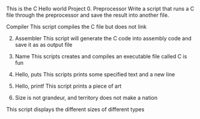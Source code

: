 This is the C Hello world Project 
0. Preprocessor
Write a script that runs a C file through the preprocessor and save the result into another file.

Compiler
This script compiles the C file but does not link

 
2. Assembler
This script will generate the C code into assembly code and save it as as output file


3. Name
This scripts creates and compiles an executable file called C is fun


4. Hello, puts
This scripts prints some specified text and a new line

5. Hello, printf
This script prints a piece of art


6. Size is not grandeur, and territory does not make a nation

This script displays the different sizes of different types

